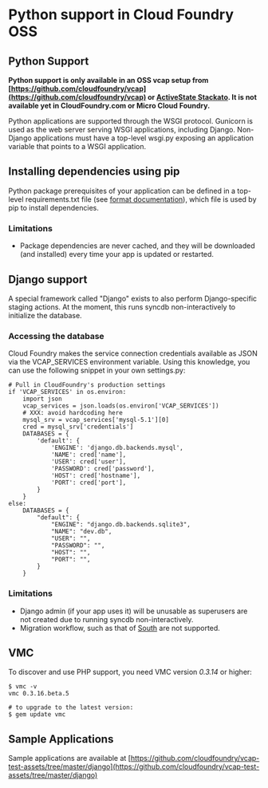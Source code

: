 # Python support in Cloud Foundry OSS

## Python Support

**Python support is only available in an OSS vcap setup from [https://github.com/cloudfoundry/vcap](https://github.com/cloudfoundry/vcap) or [ActiveState Stackato](http://www.activestate.com/stackato). It is not available yet in CloudFoundry.com or Micro Cloud Foundry.** 

Python applications are supported through the WSGI protocol. Gunicorn is used as the web server serving WSGI applications, including Django. Non-Django applications must have a top-level wsgi.py exposing an application variable that points to a WSGI application.

## Installing dependencies using pip

Python package prerequisites of your application can be defined in a top-level 
requirements.txt file (see [format documentation](http://www.pip-installer.org/en/latest/requirement-format.html)), 
which file is used by pip to install dependencies.

### Limitations

  * Package dependencies are never cached, and they will be downloaded (and installed) every time your app is updated or restarted.

## Django support

A special framework called "Django" exists to also perform Django-specific staging actions. At the moment, this runs syncdb non-interactively to initialize the database.

### Accessing the database

Cloud Foundry makes the service connection credentials available as JSON via the VCAP_SERVICES environment variable. Using this knowledge, you can use the following snippet in your own settings.py:

    # Pull in CloudFoundry's production settings  
    if 'VCAP_SERVICES' in os.environ:  
        import json  
        vcap_services = json.loads(os.environ['VCAP_SERVICES'])  
        # XXX: avoid hardcoding here  
        mysql_srv = vcap_services['mysql-5.1'][0]  
        cred = mysql_srv['credentials']  
        DATABASES = {  
            'default': {  
                'ENGINE': 'django.db.backends.mysql',  
                'NAME': cred['name'],  
                'USER': cred['user'],  
                'PASSWORD': cred['password'],  
                'HOST': cred['hostname'],  
                'PORT': cred['port'],  
            }  
        }  
    else:  
        DATABASES = {  
            "default": {  
                "ENGINE": "django.db.backends.sqlite3",  
                "NAME": "dev.db",  
                "USER": "",  
                "PASSWORD": "",  
                "HOST": "",  
                "PORT": "",  
            }  
        }

### Limitations

  * Django admin (if your app uses it) will be unusable as superusers are not created due to running syncdb non-interactively.
  * Migration workflow, such as that of [South](http://south.aeracode.org/) are not supported.

## VMC

To discover and use PHP support, you need VMC version _0.3.14_ or higher:
    
    $ vmc -v
    vmc 0.3.16.beta.5
    
    # to upgrade to the latest version:
    $ gem update vmc

## Sample Applications

Sample applications are available at [https://github.com/cloudfoundry/vcap-test-assets/tree/master/django](https://github.com/cloudfoundry/vcap-test-assets/tree/master/django)

